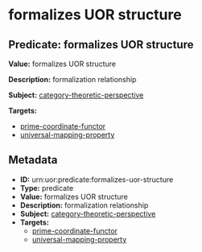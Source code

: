 # formalizes UOR structure

## Predicate: formalizes UOR structure

**Value:** formalizes UOR structure

**Description:** formalization relationship

**Subject:** [category-theoretic-perspective](../Concepts/category-theoretic-perspective.md)

**Targets:**

- [prime-coordinate-functor](../Concepts/prime-coordinate-functor.md)
- [universal-mapping-property](../Concepts/universal-mapping-property.md)

## Metadata

- **ID:** urn:uor:predicate:formalizes-uor-structure
- **Type:** predicate
- **Value:** formalizes UOR structure
- **Description:** formalization relationship
- **Subject:** [category-theoretic-perspective](../Concepts/category-theoretic-perspective.md)
- **Targets:**
  - [prime-coordinate-functor](../Concepts/prime-coordinate-functor.md)
  - [universal-mapping-property](../Concepts/universal-mapping-property.md)
